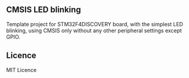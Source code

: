 ## CMSIS LED blinking
Template project for STM32F4DISCOVERY board, with the simplest LED blinking,
using CMSIS only without any other peripheral settings except GPIO.

## Licence
MIT Licence

